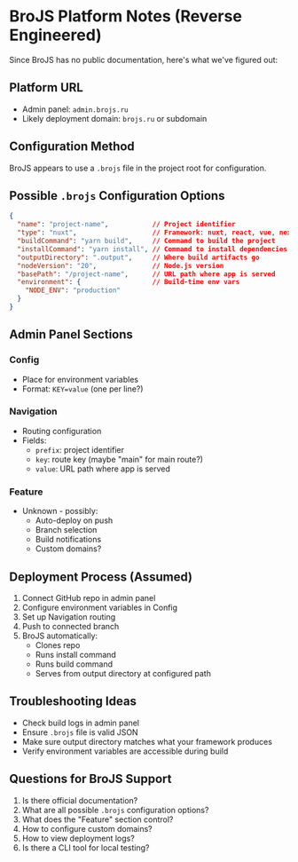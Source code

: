 # BroJS Platform Notes (Reverse Engineered)

Since BroJS has no public documentation, here's what we've figured out:

## Platform URL
- Admin panel: `admin.brojs.ru`
- Likely deployment domain: `brojs.ru` or subdomain

## Configuration Method
BroJS appears to use a `.brojs` file in the project root for configuration.

## Possible `.brojs` Configuration Options
```json
{
  "name": "project-name",           // Project identifier
  "type": "nuxt",                   // Framework: nuxt, react, vue, next, etc.
  "buildCommand": "yarn build",     // Command to build the project
  "installCommand": "yarn install", // Command to install dependencies
  "outputDirectory": ".output",     // Where build artifacts go
  "nodeVersion": "20",              // Node.js version
  "basePath": "/project-name",      // URL path where app is served
  "environment": {                  // Build-time env vars
    "NODE_ENV": "production"
  }
}
```

## Admin Panel Sections

### Config
- Place for environment variables
- Format: `KEY=value` (one per line?)

### Navigation
- Routing configuration
- Fields:
  - `prefix`: project identifier
  - `key`: route key (maybe "main" for main route?)
  - `value`: URL path where app is served

### Feature
- Unknown - possibly:
  - Auto-deploy on push
  - Branch selection
  - Build notifications
  - Custom domains?

## Deployment Process (Assumed)
1. Connect GitHub repo in admin panel
2. Configure environment variables in Config
3. Set up Navigation routing
4. Push to connected branch
5. BroJS automatically:
   - Clones repo
   - Runs install command
   - Runs build command
   - Serves from output directory at configured path

## Troubleshooting Ideas
- Check build logs in admin panel
- Ensure `.brojs` file is valid JSON
- Make sure output directory matches what your framework produces
- Verify environment variables are accessible during build

## Questions for BroJS Support
1. Is there official documentation?
2. What are all possible `.brojs` configuration options?
3. What does the "Feature" section control?
4. How to configure custom domains?
5. How to view deployment logs?
6. Is there a CLI tool for local testing?